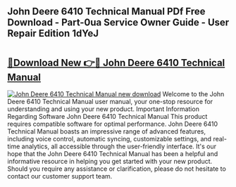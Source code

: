 ## John Deere 6410 Technical Manual PDf Free Download - Part-0ua Service Owner Guide - User Repair Edition 1dYeJ

# <h2><a href="http://bc90051.oget.top/?id=John+Deere+6410+Technical+Manual">🔗Download New 👉🔴 John Deere 6410 Technical Manual</a></h2>

[![John Deere 6410 Technical Manual new download](https://i.imgur.com/5g1atiW.png)](http://bc90051.oget.top/?id=John+Deere+6410+Technical+Manual)
Welcome to the John Deere 6410 Technical Manual user manual, your one-stop resource for understanding and using your new product. Important Information Regarding Software John Deere 6410 Technical Manual This product requires compatible software for optimal performance. John Deere 6410 Technical Manual boasts an impressive range of advanced features, including voice control, automatic syncing, customizable settings, and real-time analytics, all accessible through the user-friendly interface. It's our hope that the John Deere 6410 Technical Manual has been a helpful and informative resource in helping you get started with your new product. Should you require any assistance or clarification, please do not hesitate to contact our customer support team.

